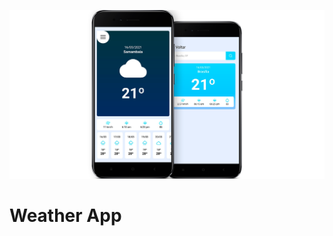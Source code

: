 ![](https://raw.githubusercontent.com/thiagotnon/weather_app/main/assets/screenshot.png)

# Weather App
